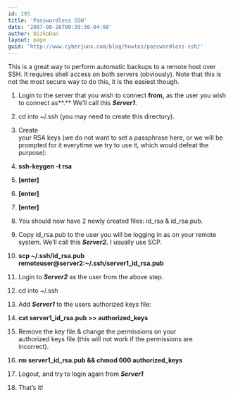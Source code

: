 ```yaml
---
id: 195
title: 'Passwordless SSH'
date: '2007-08-26T00:39:30-04:00'
author: DizkoDan
layout: page
guid: 'http://www.cyberjunx.com/blog/howtos/passwordless-ssh/'
---
```


This is a great way to perform automatic backups to a remote host over SSH. It requires shell access on both servers (obviously). Note that this is not the most secure way to do this, it is the easiest though.

1. Login to the server that you wish to connect **from,** as the user you wish to connect as**.** We’ll call this ***Server1***.
2. cd into ~/.ssh (you may need to create this directory).
3. Create  
    your RSA keys (we do not want to set a passphrase here, or we will be  
    prompted for it everytime we try to use it, which would defeat the  
    purpose):

1. **ssh-keygen -t rsa**
2. **\[enter\]**
3. **\[enter\]**
4. **\[enter\]**

4. You should now have 2 newly created files: id\_rsa &amp; id\_rsa.pub.
5. Copy id\_rsa.pub to the user you will be logging in as on your remote system. We’ll call this ***Server2.*** I usually use SCP.
1. **scp ~/.ssh/id\_rsa.pub remoteuser@server2:~/.ssh/server1\_id\_rsa.pub**

7. Login to ***Server2*** as the user from the above step.
8. cd into ~/.ssh
9. Add ***Server1*** to the users authorized keys file:
1. **cat server1\_id\_rsa.pub &gt;&gt; authorized\_keys**

11. Remove the key file &amp; change the permissions on your  
    authorized keys file (this will not work if the permissions are  
    incorrect).
1. **rm server1\_id\_rsa.pub &amp;&amp; chmod 600 authorized\_keys**

13. Logout, and try to login again from ***Server1***
14. That’s it!